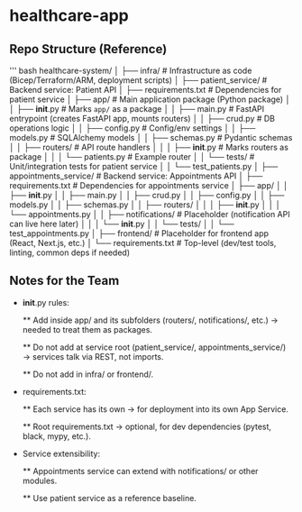 # healthcare-app

 ## Repo Structure (Reference)

''' bash
healthcare-system/
│
├── infra/                         # Infrastructure as code (Bicep/Terraform/ARM, deployment scripts)
│
├── patient_service/               # Backend service: Patient API
│   ├── requirements.txt           # Dependencies for patient service
│   ├── app/                       # Main application package (Python package)
│   │   ├── __init__.py            # Marks `app/` as a package
│   │   ├── main.py                # FastAPI entrypoint (creates FastAPI app, mounts routers)
│   │   ├── crud.py                # DB operations logic
│   │   ├── config.py              # Config/env settings
│   │   ├── models.py              # SQLAlchemy models
│   │   ├── schemas.py             # Pydantic schemas
│   │   ├── routers/               # API route handlers
│   │   │   ├── __init__.py        # Marks routers as package
│   │   │   └── patients.py        # Example router
│   │   └── tests/                 # Unit/integration tests for patient service
│   │       └── test_patients.py
│
├── appointments_service/          # Backend service: Appointments API
│   ├── requirements.txt           # Dependencies for appointments service
│   ├── app/
│   │   ├── __init__.py
│   │   ├── main.py
│   │   ├── crud.py
│   │   ├── config.py
│   │   ├── models.py
│   │   ├── schemas.py
│   │   ├── routers/
│   │   │   ├── __init__.py
│   │   │   └── appointments.py
│   │   ├── notifications/         # Placeholder (notification API can live here later)
│   │   │   └── __init__.py
│   │   └── tests/
│   │       └── test_appointments.py
│
├── frontend/                      # Placeholder for frontend app (React, Next.js, etc.)
│
└── requirements.txt               # Top-level (dev/test tools, linting, common deps if needed)




## Notes for the Team

* __init__.py rules:

  ** Add inside app/ and its subfolders (routers/, notifications/, etc.) → needed to treat them as packages.
  
  ** Do not add at service root (patient_service/, appointments_service/) → services talk via REST, not imports.
  
  ** Do not add in infra/ or frontend/.

* requirements.txt:

  ** Each service has its own → for deployment into its own App Service.
  
  ** Root requirements.txt → optional, for dev dependencies (pytest, black, mypy, etc.).

* Service extensibility:

  ** Appointments service can extend with notifications/ or other modules.

  ** Use patient service as a reference baseline.
